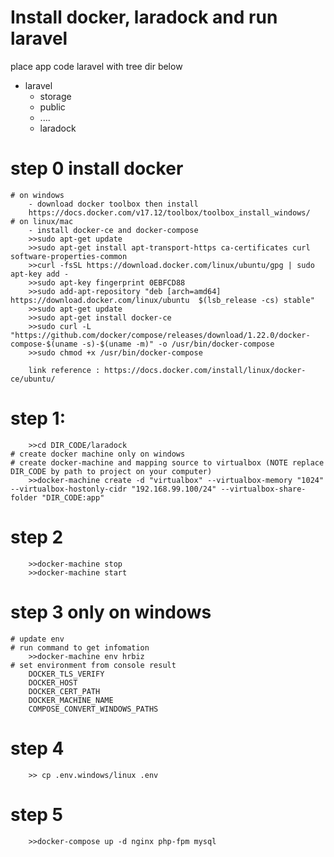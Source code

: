 # Install docker, laradock and run laravel
place app code laravel with tree dir below 
- laravel
  - storage
  - public
  - ....
  - laradock
 
# step 0 install docker		
	# on windows	
		- download docker toolbox then install
		https://docs.docker.com/v17.12/toolbox/toolbox_install_windows/
	# on linux/mac	
		- install docker-ce and docker-compose
		>>sudo apt-get update
		>>sudo apt-get install apt-transport-https ca-certificates curl software-properties-common
		>>curl -fsSL https://download.docker.com/linux/ubuntu/gpg | sudo apt-key add -
		>>sudo apt-key fingerprint 0EBFCD88
		>>sudo add-apt-repository "deb [arch=amd64] https://download.docker.com/linux/ubuntu  $(lsb_release -cs) stable"
		>>sudo apt-get update
		>>sudo apt-get install docker-ce
		>>sudo curl -L "https://github.com/docker/compose/releases/download/1.22.0/docker-compose-$(uname -s)-$(uname -m)" -o /usr/bin/docker-compose
		>>sudo chmod +x /usr/bin/docker-compose
		
		link reference : https://docs.docker.com/install/linux/docker-ce/ubuntu/
# step 1:		
		>>cd DIR_CODE/laradock
	# create docker machine only on windows	
	# create docker-machine and mapping source to virtualbox (NOTE replace DIR_CODE by path to project on your computer)	
		>>docker-machine create -d "virtualbox" --virtualbox-memory "1024" --virtualbox-hostonly-cidr "192.168.99.100/24" --virtualbox-share-folder "DIR_CODE:app"
# step 2		
		>>docker-machine stop 
		>>docker-machine start 
# step 3 only on windows		
	# update env	
	# run command to get infomation	
		>>docker-machine env hrbiz
	# set environment from console result	
		DOCKER_TLS_VERIFY
		DOCKER_HOST
		DOCKER_CERT_PATH
		DOCKER_MACHINE_NAME
		COMPOSE_CONVERT_WINDOWS_PATHS
# step 4		
		>> cp .env.windows/linux .env
# step 5		
		>>docker-compose up -d nginx php-fpm mysql
